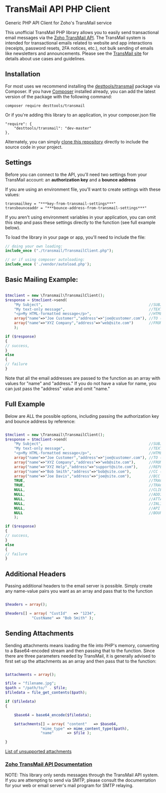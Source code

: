# TransMail API PHP Client

Generic PHP API Client for Zoho's TransMail service

This unofficial TransMail PHP library allows you to easily send transactional email messages via the [Zoho TransMail API](https://www.zoho.com/transmail/). 
The TransMail system is intended for transactional emails related to website and app interactions (receipts, password resets, 2FA notices, etc.), not bulk sending of emails like newsletters and announcements. 
Please see the [TransMail site](https://www.zoho.com/transmail/) for details about use cases and guidelines.


## Installation

For most uses we recommend installing the [desttools/transmail](https://packagist.org/packages/desttools/transmail) package via Composer. If you have [Composer](https://getcomposer.org) installed already, you can add the latest version of the package with the following command:
```
composer require desttools/transmail
```

Or if you're adding this library to an application, in your composer.json file

```
"require": {
	"desttools/transmail": "dev-master"
},

```

Alternately, you can simply [clone this repository](https://github.com/desttools/transmail.git) directly to include the source code in your project.

## Settings

Before you can connect to the API, you'll need two settings from your TransMail account: an **authorization key** and a **bounce address**

If you are using an environment file, you'll want to create settings with these values:

```
transmailkey = "***key-from-transmail-settings***"
transbounceaddr = "***bounce-address-from-transmail-settings***"
```

If you aren't using environment variables in your application, you can omit this step and pass these settings directly to the function (see full example below).

To load the library in your page or app, you'll need to include the file:

```PHP 
// doing your own loading:
include_once ("./transmail/TransmailClient.php");

// or if using composer autoloading: 
include_once ('./vendor/autoload.php'); 

```

## Basic Mailing Example:

```PHP 

$tmclient = new \Transmail\TransmailClient();
$response = $tmclient->send(
	"My Subject",                                                //SUBJECT (string, required)
	"My text-only message",                                      //TEXT MSG, NULL IF sending HTML (string, required)
	"<p>My HTML-formatted message</p>",                          //HTML MSG, NULL if sending TEXT (string, required)
	array("name"=>"Joe Customer","address"=>"joe@customer.com"), //TO (array, required)
	array("name"=>"XYZ Company","address"=>"web@site.com")       //FROM (array, required)
	);

if ($response)
{
// success, 
} 
else 
{
// failure
}

```

Note that all the email addresses are passed to the function as an array with values for "name" and "address." If you do not have a value for name, you can just pass the "address" value and omit "name."

## Full Example

Below are ALL the possible options, including passing the authorization key and bounce address by reference:

```PHP 

$tmclient = new \Transmail\TransmailClient();
$response = $tmclient->send(
	"My Subject",                                                //SUBJECT (string, required)
	"My text-only message",                                      //TEXT MSG, NULL IF sending HTML (string, required)
	"<p>My HTML-formatted message</p>",                          //HTML MSG, NULL if sending TEXT (string, required)
	array("name"=>"Joe Customer","address"=>"joe@customer.com"), //TO (array, required)
	array("name"=>"XYZ Company","address"=>"web@site.com"),      //FROM (array, required)
	array("name"=>"XYZ Help","address"=>"support@site.com"),     //REPLY TO (array, optional)
	array("name"=>"Bob Smith","address"=>"bob@site.com"),        //CC (array, optional)
	array("name"=>"Joe Davis","address"=>"joe@site.com"),        //BCC (array, optional)
	TRUE,                                                        //TRACK CLICKS, TRUE by default (boolean, optional)
	TRUE,                                                        //TRACK OPENS, TRUE by default (boolean, optional)
	NULL,                                                        //CLIENT ACCOUT ID (string, optional)
	NULL,                                                        //ADDITIONAL MIME HEADERS (array, optional)
	NULL,                                                        //ATTACHMENTS (array, optional)
	NULL,                                                        //INLINE IMAGES (array, optional)
	NULL,                                                        //API KEY (string, required if not set as ENV var)
	NULL                                                         //BOUNCE ADDRESS (string, required if not ENV var)
	);

if ($response)
{
// success, 
} 
else 
{
// failure
}

```

## Additional Headers

Passing additional headers to the email server is possible. Simply create any name-value pairs you want as an array and pass that to the function

```PHP 

$headers = array();

$headers[] = array( "CustId"   => "1234",
		    "CustName" => "Bob Smith" );

```

## Sending Attachments

Sending attachments means loading the file into PHP's memory, converting to a Base64-encoded stream and then passing that to the function. Since there are three parameters needed by TransMail, it is generally advised to first set up the attachments as an array and then pass that to the function:

```PHP 

$attachments = array();

$file = "filename.jpg";
$path = "/path/to/" . $file;
$filedata = file_get_contents($path);

if ($filedata) 
{

	$base64 = base64_encode($filedata);

	$attachments[] = array( "content"   => $base64,
				"mime_type" => mime_content_type($path),
				"name"      => $file );

}


```

[List of unsupported attachments](https://www.zoho.com/transmail/help/file-cache.html#alink-un-sup-for)


### [Zoho TransMail API Documentation](https://www.zoho.com/transmail/help/smtp-api.html)

NOTE: This library only sends messages through the TransMail API system. If you are attempting to send via SMTP, please consult the documentation for your web or email server's mail program for SMTP relaying.